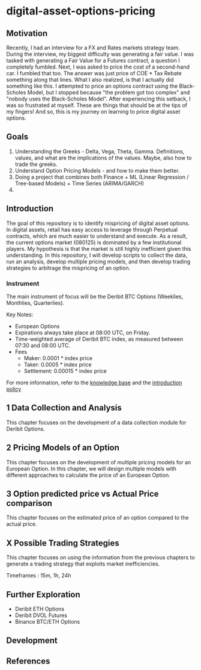 # digital-asset-options-pricing

## Motivation
Recently, I had an interview for a FX and Rates markets strategy team. During the interview, my biggest difficulty was generating a fair value. I was tasked with generating a Fair Value for a Futures contract, a question I completely fumbled. Next, I was asked to price the cost of a second-hand car. I fumbled that too. The answer was just price of COE * Tax Rebate something along that lines. What I also realized, is that I actually did something like this. I attempted to price an options contract using the Black-Scholes Model, but I stopped because "the problem got too complex" and "nobody uses the Black-Scholes Model". After experiencing this setback, I was so frustrated at myself. These are things that should be at the tips of my fingers! And so, this is my journey on learning to price digital asset options.

## Goals
1. Understanding the Greeks - Delta, Vega, Theta, Gamma. Definitions, values, and what are the implications of the values. Maybe, also how to trade the greeks.
2. Understand Option Pricing Models - and how to make them better.
3. Doing a project that combines both Finance + ML (Linear Regression / Tree-based Models) + Time Series (ARIMA/GARCH)
4. 

## Introduction
The goal of this repository is to identify mispricing of digital asset options. In digital assets, retail has easy access to leverage through Perpetual contracts, which are much easier to understand and execute. As a result, the current options market (080125) is dominated by a few institutional players. My hypothesis is that the market is still highly inefficient given this understanding. In this repository, I will develop scripts to collect the data, run an analysis, develop multiple pricing models, and then develop trading strategies to arbitrage the mispricing of an option. 

### Instrument
The main instrument of focus will be the Deribit BTC Options (Weeklies, Monthlies, Quarterlies).

Key Notes:
- European Options
- Expirations always take place at 08:00 UTC, on Friday.
- Time-weighted average of Deribit BTC index, as measured between 07:30 and 08:00 UTC.
- Fees
  - Maker: 0.0001 * index price
  - Taker: 0.0005 * index price
  - Settlement: 0.00015 * index price

For more information, refer to the [knowledge base](https://www.deribit.com/kb/linear_usdc_options) and the [introduction policy](https://www.deribit.com/kb/deribit-introduction-policy)

## 1 Data Collection and Analysis
This chapter focuses on the development of a data collection module for Deribit Options.

## 2 Pricing Models of an Option
This chapter focuses on the development of multiple pricing models for an European Option. In this chapter, we will design multiple models with different approaches to calculate the price of an European Option.

## 3 Option predicted price vs Actual Price comparison
This chapter focuses on the estimated price of an option compared to the actual price. 

## X Possible Trading Strategies
This chapter focuses on using the information from the previous chapters to generate a trading strategy that exploits market inefficiencies. 

Timeframes : 15m, 1h, 24h

## Further Exploration

- Deribit ETH Options
- Deribit DVOL Futures
- Binance BTC/ETH Options

## Development

## References